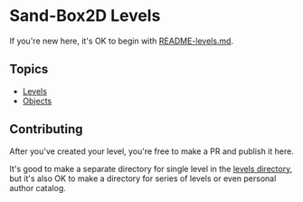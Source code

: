 # Sand-Box2D Levels
If you're new here, it's OK to begin with [README-levels.md](./README-levels.md).

## Topics
- [Levels](./README-levels.md)
- [Objects](./README-objects.md)

## Contributing
After you've created your level, you're free to make a PR and publish it here.

It's good to make a separate directory for single level in the [levels directory](../levels/),
but it's also OK to make a directory for series of levels or even personal author catalog.
